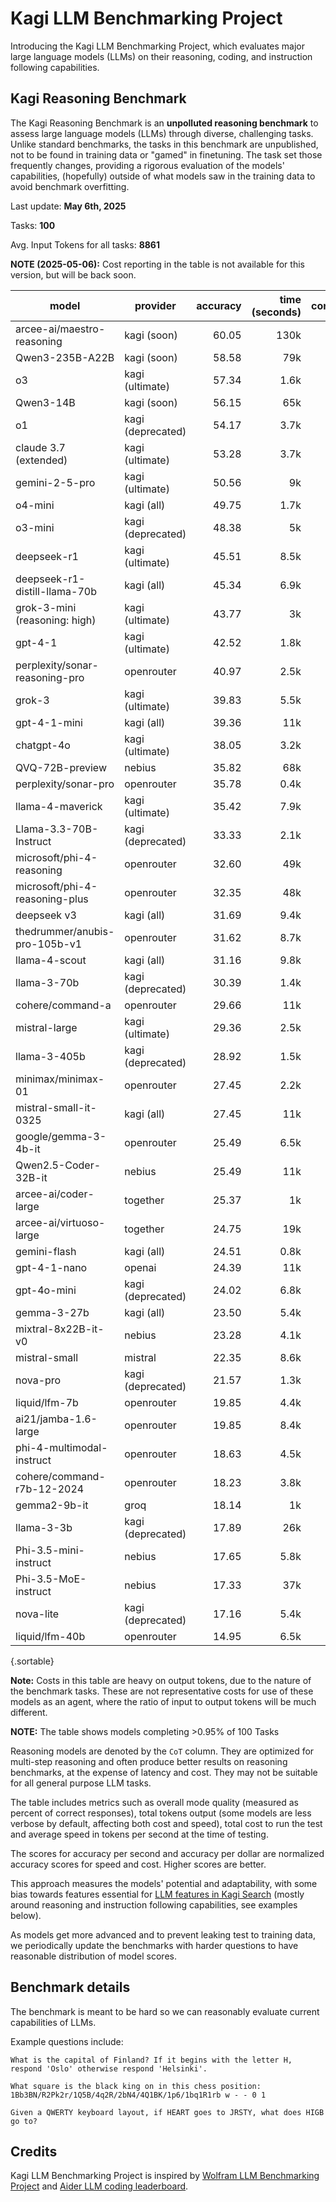 # Kagi LLM Benchmarking Project

Introducing the Kagi LLM Benchmarking Project, which evaluates major large language models (LLMs) on their reasoning, coding, and instruction following capabilities.

## Kagi Reasoning Benchmark

The Kagi Reasoning Benchmark is an **unpolluted reasoning benchmark** to assess large language models (LLMs) through diverse, challenging tasks. Unlike standard benchmarks, the tasks in this benchmark are unpublished, not to be found in training data or "gamed" in finetuning. The task set those frequently changes, providing a rigorous evaluation of the models' capabilities, (hopefully) outside of what models saw in the training data to avoid benchmark overfitting. 

Last update: **May 6th, 2025** 

Tasks: **100**

Avg. Input Tokens for all tasks: **8861**

**NOTE (2025-05-06):** Cost reporting in the table is not available for this version, but will be back soon.

<div class="minimal-table-margins">

| model                          | provider          | accuracy | time (seconds) | consistency_index | out_tokens |   tps |
|--------------------------------|-------------------|---------:|---------------:|------------------:|-----------:|------:|
| arcee-ai/maestro-reasoning     | kagi (soon)       |    60.05 |           130k |              0.70 |       400k |  3.00 |
| Qwen3-235B-A22B                | kagi (soon)       |    58.58 |            79k |              0.76 |       290k |  3.64 |
| o3                             | kagi (ultimate)   |    57.34 |           1.6k |              0.72 |        12k |  7.75 |
| Qwen3-14B                      | kagi (soon)       |    56.15 |            65k |              0.70 |       310k |  4.71 |
| o1                             | kagi (deprecated) |    54.17 |           3.7k |              0.83 |       6.3k |  1.69 |
| claude 3.7 (extended)          | kagi (ultimate)   |    53.28 |           3.7k |              0.70 |       160k | 44.50 |
| gemini-2-5-pro                 | kagi (ultimate)   |    50.56 |             9k |              0.81 |        15k |  1.68 |
| o4-mini                        | kagi (all)        |    49.75 |           1.7k |              0.75 |       9.8k |  5.73 |
| o3-mini                        | kagi (deprecated) |    48.38 |             5k |              0.82 |        16k |  3.15 |
| deepseek-r1                    | kagi (ultimate)   |    45.51 |           8.5k |              0.74 |       180k | 21.80 |
| deepseek-r1-distill-llama-70b  | kagi (all)        |    45.34 |           6.9k |              0.77 |       200k | 28.46 |
| grok-3-mini (reasoning: high)  | kagi (ultimate)   |    43.77 |             3k |              0.65 |        12k |  3.88 |
| gpt-4-1                        | kagi (ultimate)   |    42.52 |           1.8k |              0.72 |        23k | 12.46 |
| perplexity/sonar-reasoning-pro | openrouter        |    40.97 |           2.5k |              0.77 |        20k |  7.80 |
| grok-3                         | kagi (ultimate)   |    39.83 |           5.5k |              0.71 |        35k |  6.25 |
| gpt-4-1-mini                   | kagi (all)        |    39.36 |            11k |              0.84 |        24k |  2.18 |
| chatgpt-4o                     | kagi (ultimate)   |    38.05 |           3.2k |              0.73 |        25k |  7.84 |
| QVQ-72B-preview                | nebius            |    35.82 |            68k |              0.68 |       190k |  2.78 |
| perplexity/sonar-pro           | openrouter        |    35.78 |           0.4k |              0.78 |        29k | 65.36 |
| llama-4-maverick               | kagi (ultimate)   |    35.42 |           7.9k |              0.67 |        40k |  5.03 |
| Llama-3.3-70B-Instruct         | kagi (deprecated) |    33.33 |           2.1k |              0.81 |        24k | 11.30 |
| microsoft/phi-4-reasoning      | openrouter        |    32.60 |            49k |              0.67 |       180k |  3.73 |
| microsoft/phi-4-reasoning-plus | openrouter        |    32.35 |            48k |              0.67 |       160k |  3.33 |
| deepseek v3                    | kagi (all)        |    31.69 |           9.4k |              0.74 |        44k |  4.67 |
| thedrummer/anubis-pro-105b-v1  | openrouter        |    31.62 |           8.7k |              0.81 |        27k |  3.16 |
| llama-4-scout                  | kagi (all)        |    31.16 |           9.8k |              0.74 |        36k |  3.65 |
| llama-3-70b                    | kagi (deprecated) |    30.39 |           1.4k |              0.80 |        40k | 28.05 |
| cohere/command-a               | openrouter        |    29.66 |            11k |              0.84 |        34k |  2.99 |
| mistral-large                  | kagi (ultimate)   |    29.36 |           2.5k |              0.88 |        30k | 12.12 |
| llama-3-405b                   | kagi (deprecated) |    28.92 |           1.5k |              0.88 |        27k | 17.74 |
| minimax/minimax-01             | openrouter        |    27.45 |           2.2k |              0.84 |        39k | 18.01 |
| mistral-small-it-0325          | kagi (all)        |    27.45 |            11k |              0.83 |        36k |  3.18 |
| google/gemma-3-4b-it           | openrouter        |    25.49 |           6.5k |              0.82 |        35k |  5.37 |
| Qwen2.5-Coder-32B-it           | nebius            |    25.49 |            11k |              0.82 |        25k |  2.28 |
| arcee-ai/coder-large           | together          |    25.37 |             1k |              0.82 |        25k | 23.70 |
| arcee-ai/virtuoso-large        | together          |    24.75 |            19k |              0.85 |        51k |  2.73 |
| gemini-flash                   | kagi (all)        |    24.51 |           0.8k |              0.72 |        13k | 17.35 |
| gpt-4-1-nano                   | openai            |    24.39 |            11k |              0.70 |        27k |  2.51 |
| gpt-4o-mini                    | kagi (deprecated) |    24.02 |           6.8k |              0.77 |        20k |  3.01 |
| gemma-3-27b                    | kagi (all)        |    23.50 |           5.4k |              0.82 |        13k |  2.50 |
| mixtral-8x22B-it-v0            | nebius            |    23.28 |           4.1k |              0.83 |        22k |  5.32 |
| mistral-small                  | mistral           |    22.35 |           8.6k |              0.79 |        20k |  2.35 |
| nova-pro                       | kagi (deprecated) |    21.57 |           1.3k |              0.80 |        18k | 14.44 |
| liquid/lfm-7b                  | openrouter        |    19.85 |           4.4k |              0.85 |        25k |  5.63 |
| ai21/jamba-1.6-large           | openrouter        |    19.85 |           8.4k |              0.81 |        20k |  2.43 |
| phi-4-multimodal-instruct      | openrouter        |    18.63 |           4.5k |              0.86 |        23k |  5.01 |
| cohere/command-r7b-12-2024     | openrouter        |    18.23 |           3.8k |              0.80 |        29k |  7.71 |
| gemma2-9b-it                   | groq              |    18.14 |             1k |              0.84 |        14k | 14.14 |
| llama-3-3b                     | kagi (deprecated) |    17.89 |            26k |              0.85 |        56k |  2.15 |
| Phi-3.5-mini-instruct          | nebius            |    17.65 |           5.8k |              0.82 |        34k |  5.96 |
| Phi-3.5-MoE-instruct           | nebius            |    17.33 |            37k |              0.81 |        98k |  2.66 |
| nova-lite                      | kagi (deprecated) |    17.16 |           5.4k |              0.82 |        27k |  5.01 |
| liquid/lfm-40b                 | openrouter        |    14.95 |           6.5k |              0.80 |        25k |  3.81 |

{.sortable}

</div>

**Note:** Costs in this table are heavy on output tokens, due to the nature of the benchmark tasks. These are not representative costs for use of these models as an agent, where the ratio of input to output tokens will be much different.

**NOTE:** The table shows models completing >0.95% of 100 Tasks 

Reasoning models are denoted by the `CoT` column. They are optimized for multi-step reasoning and often produce better results on reasoning benchmarks, at the expense of latency and cost. They may not be suitable for all general purpose LLM tasks.

The table includes metrics such as overall mode quality (measured as percent of correct responses), total tokens output (some models are less verbose by default, affecting both cost and speed), total cost to run the test and average speed in tokens per second at the time of testing.

The scores for accuracy per second and accuracy per dollar are normalized accuracy scores for speed and cost. Higher scores are better.

This approach measures the models' potential and adaptability, with some bias towards features essential for [LLM features in Kagi Search](./assistant.md) (mostly around reasoning and instruction following capabilities, see examples below).

As models get more advanced and to prevent leaking test to training data, we periodically update the benchmarks with harder questions to have reasonable distribution of model scores.

## Benchmark details

The benchmark is meant to be hard so we can reasonably evaluate current capabilities of LLMs.

Example questions include:

```
What is the capital of Finland? If it begins with the letter H, respond 'Oslo' otherwise respond 'Helsinki'.
```

```
What square is the black king on in this chess position: 1Bb3BN/R2Pk2r/1Q5B/4q2R/2bN4/4Q1BK/1p6/1bq1R1rb w - - 0 1
```

```
Given a QWERTY keyboard layout, if HEART goes to JRSTY, what does HIGB go to?
```

## Credits

Kagi LLM Benchmarking Project is inspired by [Wolfram LLM Benchmarking Project](https://www.wolfram.com/llm-benchmarking-project/) and [Aider LLM coding leaderboard](https://aider.chat/docs/leaderboards/).
